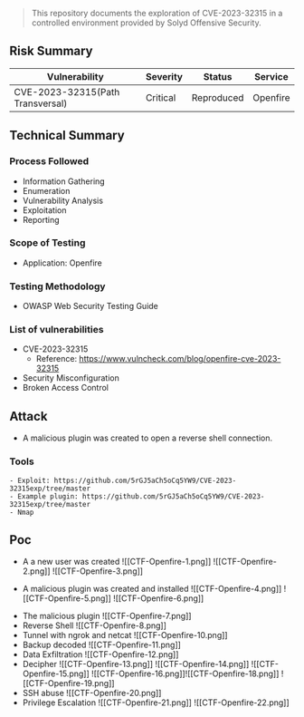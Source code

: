  >This repository documents the exploration of CVE-2023-32315 in a controlled environment provided by Solyd Offensive Security. 
## Risk Summary

| Vulnerability                    | Severity | Status     | Service  |
| -------------------------------- | -------- | ---------- | -------- |
| CVE-2023-32315(Path Transversal) | Critical | Reproduced | Openfire |

## Technical Summary 
### Process Followed
- Information Gathering
- Enumeration
- Vulnerability Analysis 
- Exploitation 
- Reporting 
### Scope of Testing 
- Application: Openfire
### Testing Methodology
- OWASP Web Security Testing Guide
### List of vulnerabilities 
- CVE-2023-32315
	- Reference: https://www.vulncheck.com/blog/openfire-cve-2023-32315
- Security Misconfiguration 
- Broken Access Control 
	
## Attack 
- A malicious plugin was created to open a reverse shell connection. 
### Tools
	- Exploit: https://github.com/5rGJ5aCh5oCq5YW9/CVE-2023-32315exp/tree/master
	- Example plugin: https://github.com/5rGJ5aCh5oCq5YW9/CVE-2023-32315exp/tree/master
	- Nmap
	
## Poc

- A a new user was created
![[CTF-Openfire-1.png]]
![[CTF-Openfire-2.png]]
![[CTF-Openfire-3.png]]
* A malicious plugin was created and installed
![[CTF-Openfire-4.png]]
![[CTF-Openfire-5.png]]
![[CTF-Openfire-6.png]]
- The malicious plugin
![[CTF-Openfire-7.png]]
- Reverse Shell
![[CTF-Openfire-8.png]]
- Tunnel with ngrok and netcat
![[CTF-Openfire-10.png]]
- Backup decoded 
![[CTF-Openfire-11.png]]
- Data Exfiltration 
![[CTF-Openfire-12.png]]
- Decipher 
![[CTF-Openfire-13.png]]
![[CTF-Openfire-14.png]]
![[CTF-Openfire-15.png]]
![[CTF-Openfire-16.png]]![[CTF-Openfire-18.png]]
![[CTF-Openfire-19.png]]
- SSH abuse
![[CTF-Openfire-20.png]]
- Privilege Escalation
![[CTF-Openfire-21.png]]
![[CTF-Openfire-22.png]]